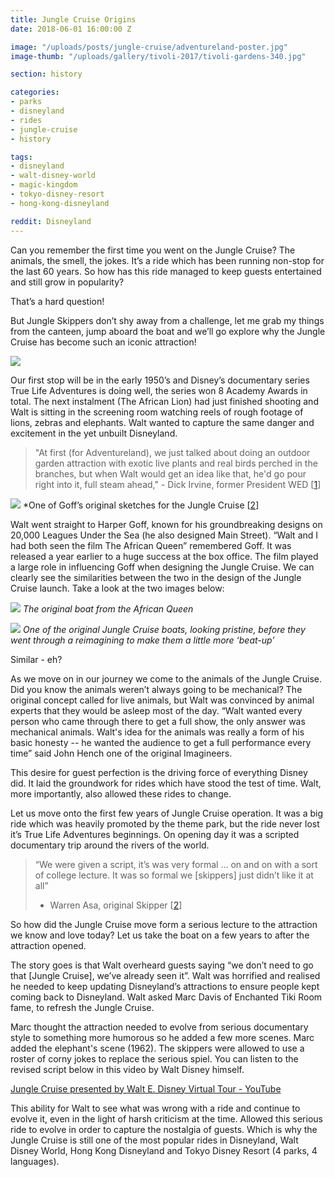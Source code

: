 ```yaml
---
title: Jungle Cruise Origins
date: 2018-06-01 16:00:00 Z

image: "/uploads/posts/jungle-cruise/adventureland-poster.jpg"
image-thumb: "/uploads/gallery/tivoli-2017/tivoli-gardens-340.jpg"

section: history

categories:
- parks
- disneyland
- rides
- jungle-cruise
- history

tags:
- disneyland
- walt-disney-world
- magic-kingdom
- tokyo-disney-resort
- hong-kong-disneyland

reddit: Disneyland
---
```

Can you remember the first time you went on the Jungle Cruise? The animals, the smell, the jokes. It’s a ride which has been running non-stop for the last 60 years. So how has this ride managed to keep guests entertained and still grow in popularity?

That’s a hard question!

But Jungle Skippers don’t shy away from a challenge, let me grab my things from the canteen, jump aboard the boat and we’ll go explore why the Jungle Cruise has become such an iconic attraction!

![](&&&SFLOCALFILEPATH&&&FC0AEA1F-CB73-48D1-B456-5819077F0FF0.png)

Our first stop will be in the early 1950’s and Disney’s documentary series True Life Adventures is doing well, the series won 8 Academy Awards in total. The next instalment (The African Lion) had just finished shooting and Walt is sitting in the screening room watching reels of rough footage of lions, zebras and elephants. Walt wanted to capture the same danger and excitement in the yet unbuilt Disneyland.

> "At first (for Adventureland), we just talked about doing an outdoor garden attraction with exotic live plants and real birds perched in the branches, but when Walt would get an idea like that, he'd go pour right into it, full steam ahead," - Dick Irvine, former President WED [[1](http://allears.net/ae/issue743.htm)]  

![](&&&SFLOCALFILEPATH&&&jungle2.jpg)
*One of Goff’s original sketches for the Jungle Cruise [[2](http://disneyandmore.blogspot.co.uk/2010/03/jungle-cruise-original-artwork.html)]

Walt went straight to Harper Goff, known for his groundbreaking designs on 20,000 Leagues Under the Sea (he also designed Main Street). “Walt and I had both seen the film The African Queen” remembered Goff.  It was released a year earlier to a huge success at the box office. The film played a large role in influencing Goff when designing the Jungle Cruise. We can clearly see the similarities between the two in the design of the Jungle Cruise launch. Take a look at the two images below:

![](&&&SFLOCALFILEPATH&&&Screen%20Shot%202018-05-24%20at%2020.21.40.png)
*The original boat from the African Queen*

![](&&&SFLOCALFILEPATH&&&B1EABC17-B1B4-4800-A9D2-80C80FAAB5A0.png)
*One of the original Jungle Cruise boats, looking pristine, before they went through a reimagining to make them a little more ‘beat-up’*

Similar - eh?

As we move on in our journey we come to the animals of the Jungle Cruise.
Did you know the animals weren’t always going to be mechanical? The original concept called for live animals, but Walt was convinced by animal experts that they would be asleep most of the day. “Walt wanted every person who came through there to get a full show, the only answer was mechanical animals. Walt's idea for the animals was really a form of his basic honesty -- he wanted the audience to get a full performance every time” said John Hench one of the original Imagineers.

This desire for guest perfection is the driving force of everything Disney did. It laid the groundwork for rides which have stood the test of time. Walt, more importantly, also allowed these rides to change.

Let us move onto the first few years of Jungle Cruise operation. It was a big ride which was heavily promoted by the theme park, but the ride never lost it’s True Life Adventures beginnings. On opening day it was a scripted documentary trip around the rivers of the world.

> “We were given a script, it’s was very formal … on and on with a sort of college lecture. It was so formal we [skippers] just didn’t like it at all”  
> - Warren Asa, original Skipper [[2](https://www.youtube.com/watch?v=eL922rDi9Jc&app=desktop)]  

So how did the Jungle Cruise move form a serious lecture to the attraction we know and love today? Let us take the boat on a few years to after the attraction opened.

The story goes is that Walt overheard guests saying “we don’t need to go that [Jungle Cruise], we’ve already seen it”. Walt was horrified and realised he needed to keep updating Disneyland’s attractions to ensure people kept coming back to Disneyland. Walt asked Marc Davis of Enchanted Tiki Room fame, to refresh the Jungle Cruise.

Marc thought the attraction needed to evolve from serious documentary style to something more humorous so he added a few more scenes. Marc added the elephant's scene (1962). The skippers were allowed to use a roster of corny jokes to replace the serious spiel. You can listen to the revised script below in this video by Walt Disney himself.

 [Jungle Cruise presented by Walt E. Disney Virtual Tour - YouTube](https://www.youtube.com/watch?v=lzebfv8juRM&app=desktop)

This ability for Walt to see what was wrong with a ride and continue to evolve it, even in the light of harsh criticism at the time. Allowed this serious ride to evolve in order to capture the nostalgia of guests. Which is why the Jungle Cruise is still one of the most popular rides in Disneyland, Walt Disney World, Hong Kong Disneyland and Tokyo Disney Resort (4 parks, 4 languages).